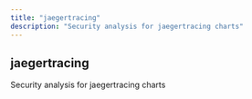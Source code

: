 ```yaml
---
title: "jaegertracing"
description: "Security analysis for jaegertracing charts"
---
```


## jaegertracing

Security analysis for jaegertracing charts
